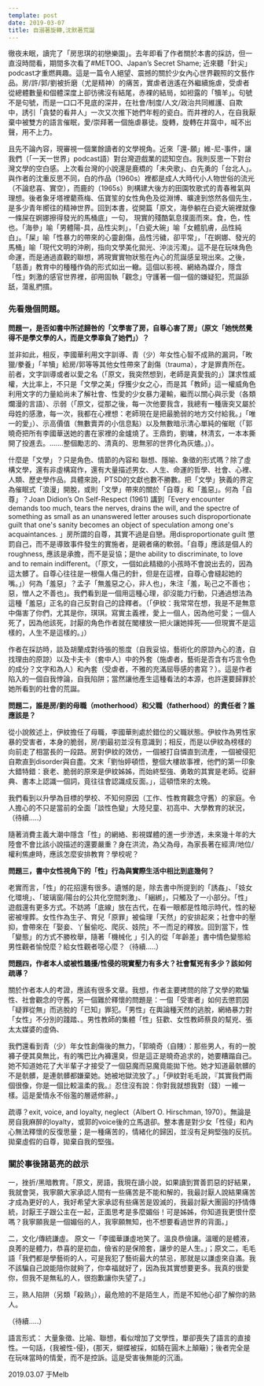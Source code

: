```yaml
---
template: post
date: 2019-03-07
title: 自溺著旋轉,沈默著荒誕
---
```

徹夜未眠，讀完了「房思琪的初戀樂園」。去年即看了作者關於本書的採訪，但一直沒時間看，期間多次看了#METOO、Japan’s Secret Shame; 近來聽「針尖」podcast才重燃興趣。這是一篇令人絕望、震撼的關於少女內心世界觀照的文藝作品。房/許/郭/劉被折磨（尤是精神）的痛苦，實虐者逍遙在外繼續施虐，受虐者從總體數量和個體深度上卻彷彿沒有結尾，赤裸的結局，如袒露的「犢羊」。句號不是句號，而是一口口不見底的深井，在社會/制度/人文/政治共同維護、自欺中，誘引「貪婪的看井人」一次又次推下她們年輕的瓷白。而井裡的人，在自我厭棄中被雙方的語言催眠，愛/崇拜著一個施虐暴徒。旋轉，旋轉在井窩中，喊不出聲，用不上力。

且先不論內容，現審視一個業餘讀者的文學視角。近來「還-願」維-尼-事件，讓我們（「一天一世界」podcast語）對台灣遊戲業的認知空白。我則反思一下對台灣文學的空白感。上次看台灣的小說還是鹿橋的「未央歌」、白先勇的「台北人」。與作者的沈重反思不同，白的作品（1960s）裡都是成人大時代小人物世俗的流光（不論悲喜、實空），而鹿的（1965s）則構建大後方的田園牧歌式的青春稚氣與理想。後者象牙塔裡藺燕梅、伍寶笙的女性角色及從淵博、曠達到悠然各個先生，是多少青年嚮往的精神世界。回到本書，從開篇「原文，海參躺在白瓷大碗裡就像一條屎在婀娜擦得發光的馬桶底」一句， 現實的殘酷氣息撲面而來。食，色，性也。「海參」喻「男體陽-具，品性尖刺」，「白瓷大碗」喻「女體肌膚，品性純白」。「屎」喻「性暴力的帶來的心靈創傷，品性污穢，卻平常」，「在婀娜、發光的馬桶」喻「現代文明的沖刷，指向文學美化拋光、沖淡污濁」。這不是在玩味角色命運，而是通過直觀的聯想，將現實實物狀態在內心的荒誕感呈現出來。之後，「慈善」教育中的種種作偽的形式如出一轍。這個以影視、網絡為媒介，隱含「性」刺激的感官世界裡，卻用固執「觀念」守護著一個一個的嫌疑犯，荒誕舔舐，蕩亂捫摜。

### 先看幾個問題。

**問題一，是否如書中所述歸咎的「文學害了房，自尊心害了房」（原文「她恍然覺得不是學文學的人，而是文學辜負了她們」）？**

並非如此，相反，李國華利用文字訓導、青（少）年女性心智不成熟的漏洞，「畋獵/豢養」「羊犢」給房/郭等等其他女性帶來了創傷（trauma），才是罪責所在。前者，文字訓導或者以愛之名（「原文，我突然想到，老師是真愛我的」）謀求性威權，大比率上，不只是「文學之美」俘獲少女之心，而是其「教師」這一權威角色利用文字的力量給尚未了解社會、性愛的少女暴力灌輸，繼而以關心與示愛（各類爛漫的言語）、示弱（「原文，從那之後，每一次他要我含，我總有一種唐突又屬於母姓的感激，每一次，我都在心裡想：老師現在是把最脆弱的地方交付給我。」「唯一的愛」）、示高價值（無數賣弄的小信息點）以及無數暗示清心單純的催眠（「郭曉奇把所有李國華送她的書在家裡的金爐燒了。王鼎鈞，劉墉，林清玄，一本本撕開了投進去。…….整個勵志的、清真的、思無邪的世界化為灰燼。」）。

什麼是「文學」？只是角色、情節的內容和 聯想、隱喻、象徵的形式嗎？除了虛構文學，還有非虛構寫作，還有大量描述男女、人生、命運的哲學、社會、心裡、人類、歷史學作品。具體來說，PTSD的文獻也數不勝數。把「文學」狹義的界定為催眠式「浪漫」開脫，或則「文學」帶來的關於「自尊」和「羞惡」。何為「自尊」？Joan Didion’s On Self-Respect (1961) 講到「Every encounter demands too much, tears the nerves, drains the will, and the spectre of something as small as an unanswered letter arouses such disproportionate guilt that one's sanity becomes an object of speculation among one's acquaintances. 」房所謂的自尊，其實不過是自戀。用disproportionate guilt 懲罰自己，而不是導致事件發生的實施者，是親者痛的軟弱。「自尊」應該是個人的roughness, 應該是承擔，而不是妥協；是the ability to discriminate, to love and to remain indifferent。（「原文，一個如此精緻的小孩時不會說出去的，因為這太髒了。自尊心往往是一根傷人傷己的針，但是在這裡，自尊心會縫起她的嘴。」）何為「羞惡」？孟子「無羞惡之心，非人也」，朱注「羞，恥己之不善也；惡，憎人之不善也」。我們看到是一個用這種心理，卻沒能力行動，只通過想法為這種「羞惡」正名的自己反對自己的詮釋者。（「伊紋：我常常在想，我是不是無意中傷害了你們，尤其是你，琪琪。寫實主義裡，愛上一個人，因為他可愛；一個人死了，因為他該死，討厭的角色作者就在閣樓放一把火讓她摔死——但現實不是這樣的，人生不是這樣的。」）

作者在採訪時，談及胡蘭成對待張的態度（自我妥協，藝術化的原諒內心的渣，自找理由的原諒）以及卡夫卡（套中人）中的外套（施虐者，藝術是否含有巧言令色的成分？文字和為人）和內套（受虐者，不雅的充滿屈辱感的書寫？）。這是作者陷入的一個自我悖論，自我陷阱；當然讓他產生這種看法的本源，也許還要歸罪於她所看到的社會的荒誕。

**問題二，誰是房/劉的母職（motherhood）和父職（fatherhood）的責任者？誰應該是？**

從小說敘述上，伊紋擔任了母職，李國華則處於錯位的父職狀態。伊紋作為男性家暴的受害者，本身的脆弱，房/劉最初並沒有意識到；相反，而是以伊紋為榜樣的向前走了相當長的一段路。房對伊紋的效仿，一個被打自憐直到流產，一個被侵犯自欺直到disorder與自盡。文末「劉怡婷頓悟，整個大樓故事裡，他們的第一印象大錯特錯：衰老、脆弱的原來是伊紋姊姊，而始終堅強、勇敢的其實是老師。從辭典、書本上認識一個詞，竟往往會認識成反面。」，這頓悟來的太晚。

我們看到以升學為目標的學校、不知何原因（工作、性教育觀念守舊）的家庭。令人擔心的不只是當前的全面「談性色變」大陸兒童、初高中、大學教育的狀況，（待續.....）

隨著消費主義大潮中隱含「性」的網絡、影視媒體的進一步滲透，未來幾十年的大陸會不會比該小說描述的還要嚴重？身在洪流，為父為母，為家長著在經濟/地位/權利焦慮時，應該怎麼安排教育？學校呢？

**問題三，書中女性視角下的「性」行為與實際生活中相比到底幾何？**

老實而言，「性」的花招還有很多。遺憾的是，除去書中所提到的「誘姦」、「妓女化環境」、「玻璃窗/陽台的公共化空間刺激」、「綑綁」，只觸及了一小部分。「性」遊戲還有更多方式。不妨將「底線」放在古代，在看一眼都是性暗示時代，性的秘密被埋葬。女性作為生子、育兒「原罪」被倫理「天然」的安排起來；社會中的壓抑，會帶來在「娶妾、丫鬟偷吃、爬灰、妓院」不一而足的釋放。回到當下，性「變態」的方式不勝枚舉，隨著「機械化 」引入的從「年齡差」書中情色變態給男性觀者愉悅麼？給女性觀者噁心麼？（待續.....）

**問題四，作者本人或被性騷擾/性侵的現實壓力有多大？社會幫兇有多少？該如何疏導？**

關於作者本人的考證，應該有很多文章。我想，作者主要拷問的除了文學的欺騙性、社會觀念的守舊，另一個難於釋懷的問題是：一個「受害者」如何去懲罰因「疑罪從無」而逃脫的「已知」罪犯。「男性」在輿論種天然的逃脫，網絡暴力對「女性」不分別的踐踏、。男性教師的集體「性」狂歡、女性教師蔡良的幫兇、張太太媒婆的虛偽、

我們還看到青（少）年女性創傷後的無力，「郭曉奇（自賤）：那些男人，有的一脫褲子便其臭無比，有的嘴巴比內褲還臭，但是這正是曉奇追求的，她要糟蹋自己。她不知道她花了大半輩子才接受了一個惡魔而惡魔竟能拋下他。她才知道最骯髒的不是骯髒，是連骯髒都嫌棄她。她被地獄流放了。」「伊紋對毛毛說，『其實我們兩個很像，你是一個比較溫柔的我。』忍住沒有說：你對我就想我對（錢）一維一樣。這是愛情永不俗濫的層遞修辭。」

疏導？exit, voice, and loyalty, neglect（Albert O. Hirschman, 1970）。無論是房自我麻醉的loyalty，或郭的voice後的立馬退卻。整本書是對少女「性侵」和內心無法釋懷的反復思量；是一種痛苦的，情緒化的歸因，並沒有足夠堅強的反抗。拋棄虛假的自尊，拋棄自我的堅強。

### 關於事後諸葛亮的啟示

一，挫折/黑暗教育。「原文，房語，我現在讀小說，如果讀到賞善罰惡的好結果，我就會哭，我寧願大家承認人間有一些痛苦是不能和解的，我最討厭人說結果痛苦才成為更好的人，我好希望大家承認有些痛苦是毀滅的，我最討厭大團圓的抒情傳統，討厭王子跟公主在一起，正面思考是多麼媚俗！可是姊姊，你知道我更恨什麼嗎？我寧願我是一個媚俗的人，我寧願無知，也不想要看過世界的背面。」

二，文化/傳統謙虛。 原文一「李國華謙虛地笑了。溫良恭儉讓。溫暖的是體液，良莠的是體力，恭喜的是初血，儉省的是保險套，讓步的是人生。」；原文二，毛毛語「我們都是學藝術的人，可是我犯了藝術最大的禁忌，那就是以謙虛來自滿。我不該騙自己說能陪你就夠了，你幸福就好了，因為我其實想要更多。我真的很愛你，但我不是無私的人，很抱歉讓你失望了。」

三，熟人陷阱（另類「殺熟」），最危險的不是陌生人，而是不知他心卻了解你的熟人。

（待續.....）

語言形式： 大量象徵、比喻、聯想，看似增加了文學性，單卻喪失了語言的直接性。一句話，{我被性-侵}，{那天，蝴蝶被採，如騎在圓木上顛簸}；後者完全是在玩味當時的情愛，而不是控訴。這是受害後無能的沉湎。

2019.03.07 于Melb